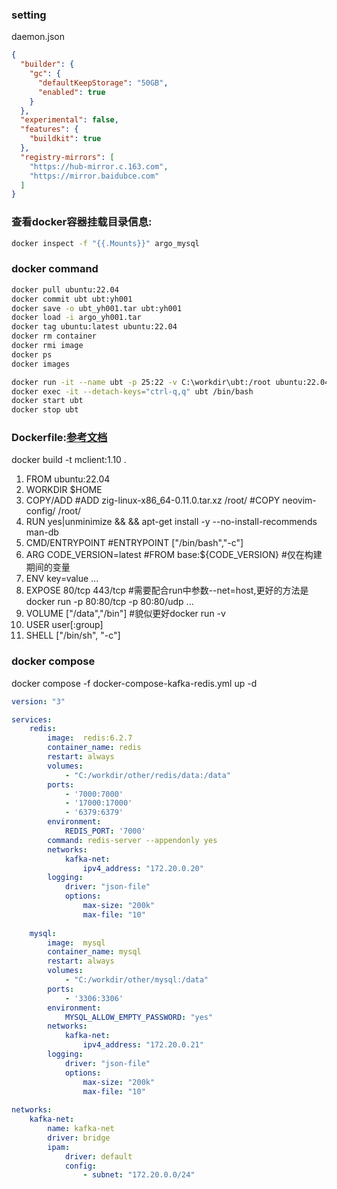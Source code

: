 ### setting
daemon.json
```json
{
  "builder": {
    "gc": {
      "defaultKeepStorage": "50GB",
      "enabled": true
    }
  },
  "experimental": false,
  "features": {
    "buildkit": true
  },
  "registry-mirrors": [
    "https://hub-mirror.c.163.com",
    "https://mirror.baidubce.com"
  ]
}
```

### 查看docker容器挂载目录信息:
```bash
docker inspect -f "{{.Mounts}}" argo_mysql
```

### docker command
```bash
docker pull ubuntu:22.04
docker commit ubt ubt:yh001
docker save -o ubt_yh001.tar ubt:yh001
docker load -i argo_yh001.tar
docker tag ubuntu:latest ubuntu:22.04
docker rm container
docker rmi image
docker ps
docker images

docker run -it --name ubt -p 25:22 -v C:\workdir\ubt:/root ubuntu:22.04 /bin/bash
docker exec -it --detach-keys="ctrl-q,q" ubt /bin/bash
docker start ubt
docker stop ubt
```

### Dockerfile:[参考文档](https://docs.docker.com/engine/reference/builder/)
docker build -t mclient:1.10 .
1. FROM ubuntu:22.04
2. WORKDIR $HOME
3. COPY/ADD #ADD zig-linux-x86_64-0.11.0.tar.xz /root/ #COPY neovim-config/ /root/
4. RUN yes|unminimize && && apt-get install -y --no-install-recommends man-db
5. CMD/ENTRYPOINT #ENTRYPOINT ["/bin/bash","-c"]
6. ARG CODE_VERSION=latest #FROM base:${CODE_VERSION} #仅在构建期间的变量
7. ENV key=value ...
8. EXPOSE 80/tcp 443/tcp #需要配合run中参数--net=host,更好的方法是docker run -p 80:80/tcp -p 80:80/udp ...
9. VOLUME ["/data","/bin"] #貌似更好docker run -v
10. USER user[:group]
11. SHELL ["/bin/sh", "-c"]

### docker compose
docker compose -f docker-compose-kafka-redis.yml up -d
```yaml
version: "3"

services:
    redis:
        image:  redis:6.2.7
        container_name: redis
        restart: always
        volumes:
            - "C:/workdir/other/redis/data:/data"
        ports:
            - '7000:7000'
            - '17000:17000'
            - '6379:6379'
        environment:
            REDIS_PORT: '7000'
        command: redis-server --appendonly yes
        networks:
            kafka-net:
                ipv4_address: "172.20.0.20"
        logging:
            driver: "json-file"
            options:
                max-size: "200k"
                max-file: "10"
                
    mysql:
        image:  mysql
        container_name: mysql
        restart: always
        volumes:
            - "C:/workdir/other/mysql:/data"
        ports:
            - '3306:3306'
        environment:
            MYSQL_ALLOW_EMPTY_PASSWORD: "yes"
        networks:
            kafka-net:
                ipv4_address: "172.20.0.21"
        logging:
            driver: "json-file"
            options:
                max-size: "200k"
                max-file: "10"
         
networks:
    kafka-net:
        name: kafka-net
        driver: bridge
        ipam:
            driver: default
            config:
                - subnet: "172.20.0.0/24"

```

